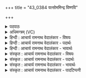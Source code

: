 +++
title = "43_0384 यत्सोममिन्द्र विष्णवि"

+++
<details><summary>पदपाठः</summary>

य꣢त्। सो꣡म꣢꣯म्। इ꣣न्द्र। वि꣡ष्ण꣢꣯वि। यत्। वा꣣। घ। त्रिते꣢। आ꣣प्त्ये꣢। यत्। वा꣣। मरु꣡त्सु꣢। म꣡न्द꣢꣯से। सम्। इ꣡न्दु꣢꣯भिः। ३८४।
</details>

<details><summary>अधिमन्त्रम् (VC)</summary>

- इन्द्रः
- पर्वतः काण्वः
- उष्णिक्
- ऋषभः
- ऐन्द्रं काण्डम्
</details>

<details><summary>हिन्दी : आचार्य रामनाथ वेदालंकार - विषयः</summary>

अगले मन्त्र में इन्द्र परमात्मा से प्रार्थना की गयी है।
</details>

<details><summary>हिन्दी : आचार्य रामनाथ वेदालंकार - पदार्थः</summary>

पदार्थान्वयभाषाः -  हे (इन्द्र) जगत् के धारणकर्ता परमात्मन् ! (यत्) क्योंकि, आपने (विष्णवि) सूर्य में अथवा आत्मा में (सोमम्) तेजरूप अथवा ज्ञानरूप सोम को निहित किया है, (यत् वा) और क्योंकि, आपने (घ) निश्चय ही (आप्त्ये) प्राप्तव्य (त्रिते) पृथिवी, अन्तरिक्ष, द्युलोक तीनों स्थानों में व्याप्त होनेवाले अग्नि में अथवा मन में (सोमम्) दाहकगुणरूप अथवा संकल्परूप सोम को निहित किया है, (यद् वा) और क्योंकि (मरुत्सु) पवनों में अथवा प्राणों में (सोमम्) जीवनप्रदानरूप सोम को निहित किया है, इसलिए आप (मन्दसे) यशस्वी हैं। आप हमें भी (इन्दुभिः) पूर्वोक्त तेज, ज्ञान, दोषदाहकत्व, संकल्प एवं जीवनप्रदान रूप सोमों से (सम्) संयुक्त कीजिए ॥४॥
</details>

<details><summary>हिन्दी : आचार्य रामनाथ वेदालंकार - भावार्थः</summary>

भावार्थभाषाः -  परमेश्वर ने सूर्य, अग्नि, वायु आदियों में और जीवात्मा, मन, प्राण आदियों में जो-जो उन-उनके विशिष्ट गुण निहित किये हैं, वे ही उनके सोमरस कहाते हैं। उन गुणों से हम भी संयुक्त हों ॥४॥ इस मन्त्र की व्याख्या में विवरणकार माधव ने त्रित और आप्त्य ये पृथक्-पृथक् दो ऐतिहासिक ऋषियों के नाम माने हैं। भरतस्वामी के मत में आप्त का पुत्र कोई त्रित है। सायण के अनुसार आपः का पुत्र त्रित नाम का राजर्षि है। इनका पारस्परिक विरोध ही ऐतिहासिक पक्ष के अप्रामाण्य को प्रमाणित कर रहा है ॥
</details>

<details><summary>संस्कृत : आचार्य रामनाथ वेदालंकार - विषयः</summary>

अथेन्द्रः परमात्मा प्रार्थ्यते।
</details>

<details><summary>संस्कृत : आचार्य रामनाथ वेदालंकार - पदार्थः</summary>

पदार्थान्वयभाषाः -  हे (इन्द्र) जगद्धारक परमात्मन् ! (यत्) यस्मात्, त्वम् (विष्णवि२) विष्णौ आदित्ये, आत्मनि वा (सोमम्) तेजोरूपं ज्ञानरूपं वा सोमम्, अदधाः इति शेषः, (यद् वा) यस्मात् च त्वम्। वा इति समुच्चये। ‘अथापि समुच्चयार्थे भवति’ इति यास्कः (निरु० १।५)। (घ) निश्चयेन (आप्त्ये) आप्तव्ये। आप्त्यम् आप्त्यानाम् आप्तव्यम् आप्तव्यानाम् इति निरुक्ते श्रवणात्। निरु० ११।२०। (त्रिते) पृथिव्यन्तरिक्षद्युरूपत्रिस्थानव्यापिनि अग्नौ, अथवा दूरंगमत्वात् त्रिस्थानगामिनि मनसि (सोमम्) दाहकगुणरूपं संकल्परूपं वा सोमम् अदधाः, (यद् वा) यस्माच्च (मरुत्सु) पवनेषु प्राणेषु वा (सोमम्) जीवनप्रदानगुणरूपं सोमम् अदधाः। य꣢द꣣दो꣡वा꣢त ते गृ꣣हे꣢३मृतं꣣ नि꣡हि꣢तं꣣ गु꣡हा꣢ (साम० १८४२) इति श्रुतेः। तस्मात् त्वम् (मन्दसे) यशसा द्योतसे। मदि स्तुतिमोदमदस्वप्नकान्तिगतिषु। त्वम् अस्मानपि (इन्दुभिः) पूर्वोक्तैः तेजो-ज्ञान-दोषदाहकत्व-संकल्प-जीवनप्रदान- रूपैः सोमैः। सोमो वा इन्दुः। श० २।२।३।२३। (सम्) संसृज ॥४॥
</details>

<details><summary>संस्कृत : आचार्य रामनाथ वेदालंकार - भावार्थः</summary>

भावार्थभाषाः -  परमेश्वरेण सूर्याग्निवाय्वादिषु जीवात्ममनःप्राणादिषु च ये तत्तद्विशिष्टगुणा निहितास्त एव तेषां सोमरसा उच्यन्ते। तैर्गुणैर्वयमपि संसृज्येमहि ॥४॥ अत्र ‘त्रिते आप्त्ये’ इत्यस्य व्याख्याने विवरणकारः त्रितम् आप्त्यम् च पृथक् पृथग् ऋषिनाम्नी मन्यते—“यस्मात् हे इन्द्र ! त्वम्, त्रितेन च ऋषिणा सह, आप्त्येन च ऋषिणा सह (सोमं पिबसि)” इति। भरतस्वामिमते च आप्तस्य पुत्रः कश्चित् त्रितो नाम—‘त्रिते आप्त्ये आप्तस्य पुत्रे’ इति। सायणीयव्याख्याने च अपां पुत्रः त्रितो नाम राजर्षिः—‘आप्त्ये अपां पुत्रे त्रिते एतत्संज्ञके राजर्षौ यजमाने’ इति। तदेतेषां पारस्परिको विरोध एवैतिहासिकपक्षस्याप्रामाण्यं प्रमाणयति ॥
</details>

<details><summary>संस्कृत : आचार्य रामनाथ वेदालंकार - पादटिप्पनी</summary>

टिप्पणी:   १. ऋ० ८।१२।१६, अथ० २०।११।१। २. ह्रस्वस्य गुणः। (पा० ७।३।१०८), जसि च (पा० ७।३।१०९) इति सूत्रे ‘जसादिषु छन्दसि वा वचनं प्राङ्णौचङ्युपधायाः’ इति कात्यायनोक्तेरिह गुणः इति सत्यव्रत सामश्रमिणः।
</details>